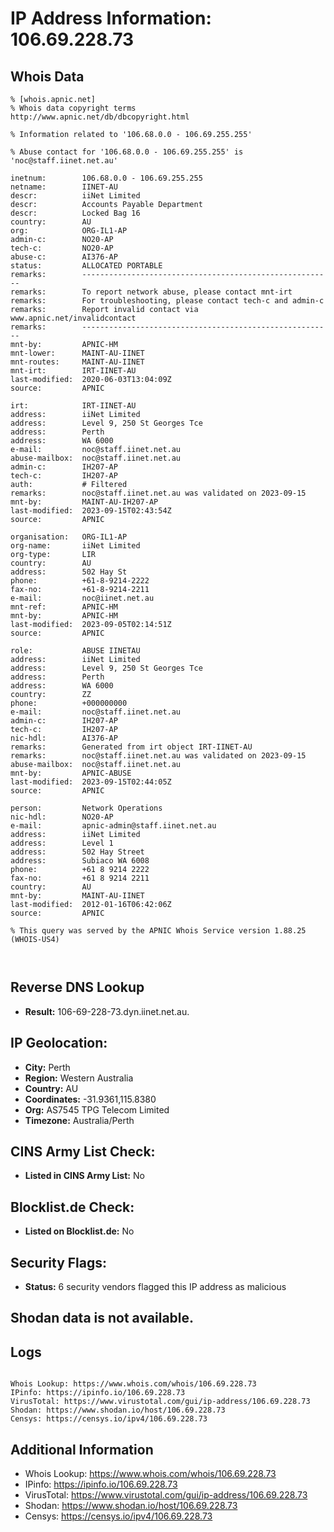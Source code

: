 # IP Address Information: 106.69.228.73

## Whois Data
```
% [whois.apnic.net]
% Whois data copyright terms    http://www.apnic.net/db/dbcopyright.html

% Information related to '106.68.0.0 - 106.69.255.255'

% Abuse contact for '106.68.0.0 - 106.69.255.255' is 'noc@staff.iinet.net.au'

inetnum:        106.68.0.0 - 106.69.255.255
netname:        IINET-AU
descr:          iiNet Limited
descr:          Accounts Payable Department
descr:          Locked Bag 16
country:        AU
org:            ORG-IL1-AP
admin-c:        NO20-AP
tech-c:         NO20-AP
abuse-c:        AI376-AP
status:         ALLOCATED PORTABLE
remarks:        --------------------------------------------------------
remarks:        To report network abuse, please contact mnt-irt
remarks:        For troubleshooting, please contact tech-c and admin-c
remarks:        Report invalid contact via www.apnic.net/invalidcontact
remarks:        --------------------------------------------------------
mnt-by:         APNIC-HM
mnt-lower:      MAINT-AU-IINET
mnt-routes:     MAINT-AU-IINET
mnt-irt:        IRT-IINET-AU
last-modified:  2020-06-03T13:04:09Z
source:         APNIC

irt:            IRT-IINET-AU
address:        iiNet Limited
address:        Level 9, 250 St Georges Tce
address:        Perth
address:        WA 6000
e-mail:         noc@staff.iinet.net.au
abuse-mailbox:  noc@staff.iinet.net.au
admin-c:        IH207-AP
tech-c:         IH207-AP
auth:           # Filtered
remarks:        noc@staff.iinet.net.au was validated on 2023-09-15
mnt-by:         MAINT-AU-IH207-AP
last-modified:  2023-09-15T02:43:54Z
source:         APNIC

organisation:   ORG-IL1-AP
org-name:       iiNet Limited
org-type:       LIR
country:        AU
address:        502 Hay St
phone:          +61-8-9214-2222
fax-no:         +61-8-9214-2211
e-mail:         noc@iinet.net.au
mnt-ref:        APNIC-HM
mnt-by:         APNIC-HM
last-modified:  2023-09-05T02:14:51Z
source:         APNIC

role:           ABUSE IINETAU
address:        iiNet Limited
address:        Level 9, 250 St Georges Tce
address:        Perth
address:        WA 6000
country:        ZZ
phone:          +000000000
e-mail:         noc@staff.iinet.net.au
admin-c:        IH207-AP
tech-c:         IH207-AP
nic-hdl:        AI376-AP
remarks:        Generated from irt object IRT-IINET-AU
remarks:        noc@staff.iinet.net.au was validated on 2023-09-15
abuse-mailbox:  noc@staff.iinet.net.au
mnt-by:         APNIC-ABUSE
last-modified:  2023-09-15T02:44:05Z
source:         APNIC

person:         Network Operations
nic-hdl:        NO20-AP
e-mail:         apnic-admin@staff.iinet.net.au
address:        iiNet Limited
address:        Level 1
address:        502 Hay Street
address:        Subiaco WA 6008
phone:          +61 8 9214 2222
fax-no:         +61 8 9214 2211
country:        AU
mnt-by:         MAINT-AU-IINET
last-modified:  2012-01-16T06:42:06Z
source:         APNIC

% This query was served by the APNIC Whois Service version 1.88.25 (WHOIS-US4)



```
## Reverse DNS Lookup
- **Result:** 106-69-228-73.dyn.iinet.net.au.

## IP Geolocation:
- **City:** Perth
- **Region:** Western Australia
- **Country:** AU
- **Coordinates:** -31.9361,115.8380
- **Org:** AS7545 TPG Telecom Limited
- **Timezone:** Australia/Perth

## CINS Army List Check:
- **Listed in CINS Army List:** 
No

## Blocklist.de Check:
- **Listed on Blocklist.de:** 
No

## Security Flags:
- **Status:** 6 security vendors flagged this IP address as malicious

## Shodan data is not available.

## Logs
```

Whois Lookup: https://www.whois.com/whois/106.69.228.73
IPinfo: https://ipinfo.io/106.69.228.73
VirusTotal: https://www.virustotal.com/gui/ip-address/106.69.228.73
Shodan: https://www.shodan.io/host/106.69.228.73
Censys: https://censys.io/ipv4/106.69.228.73

```
## Additional Information
- Whois Lookup: https://www.whois.com/whois/106.69.228.73
- IPinfo: https://ipinfo.io/106.69.228.73
- VirusTotal: https://www.virustotal.com/gui/ip-address/106.69.228.73
- Shodan: https://www.shodan.io/host/106.69.228.73
- Censys: https://censys.io/ipv4/106.69.228.73


